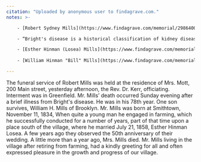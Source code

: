 ```yaml
---
citation: "Uploaded by anonymous user to findagrave.com."
notes: >-

    - [Robert Sydney Mills](https://www.findagrave.com/memorial/29864008/robert-sydney-mills) (11 Nov 1835 to 15 Jan 1912).

    - “Bright's disease is a historical classification of kidney diseases that are described in modern medicine as acute or chronic nephritis. It was characterized by swelling and the presence of albumin in the urine, and was frequently accompanied by high blood pressure and heart disease. …It is now known that Bright's disease is caused by a wide and diverse range of kidney diseases; thus, the term Bright's disease is retained strictly for historical application. The disease was diagnosed frequently in diabetic patients; at least some of these cases would probably correspond to a modern diagnosis of diabetic nephropathy.” ([Bright's Disease](https://en.wikipedia.org/wiki/Bright%27s_disease), Wikipedia.org.) 

    - [Esther Hinman (Losea) Mills](https://www.findagrave.com/memorial/29864055/esther-himan-mills) (22 Aug 1832 to 27 Jan 1911).
    
    - [William Hinman "Bill" Mills](https://www.findagrave.com/memorial/29943391/william-hinman-mills) (08 Jan 1860 to 10 Jul 1938).

---
```

The funeral service of Robert Mills was held at the residence of Mrs. Mott, 200 Main street, yesterday afternoon, the Rev. Dr. Kerr, officiating. Interment was in Greenfield. Mr. Mills’ death occurred Sunday evening after a brief illness from Bright's disease. He was in his 78th year. One son survives, William H. Mills of Brooklyn. Mr. Mills was born at Smithtown, November 11, 1834, When quite a young man he engaged in farming, which he successfully conducted for a number of years, part of that time upon a place south of the village, where he married July 21, 1858, Esther Hinman Losea. A few years ago they observed the 50th anniversary of their wedding. A little more than a year ago, Mrs. Mills died. Mr. Mills living in the village after retiring from farming, had a kindly greeting for all and often expressed pleasure in the growth and progress of our village. 

